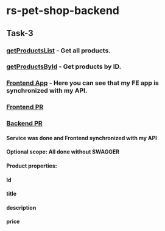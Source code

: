 # rs-pet-shop-backend

## Task-3

### [getProductsList](https://7hirlqmvvi.execute-api.eu-west-1.amazonaws.com/dev/products) - Get all products.
### [getProductsById](https://7hirlqmvvi.execute-api.eu-west-1.amazonaws.com/dev/products/1) - Get products by ID.
### [Frontend App](https://d1k2kpbj5227x1.cloudfront.net) - Here you can see that my FE app is synchronized with my API.

### [Frontend PR](https://github.com/Volodymyr-Roiukk/rs-pet-shop-frontend/pull/2)
### [Backend PR](https://github.com/Volodymyr-Roiukk/rs-pet-shop-backend/pull/1)

#### Service was done and Frontend synchronized with my API
#### Optional scope: All done without SWAGGER

#### Product properties:
#### Id
#### title
#### description
#### price
